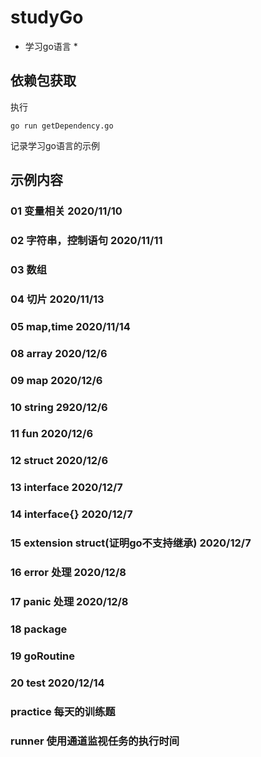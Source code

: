 # studyGo
* 学习go语言 *

## 依赖包获取 
执行 
```
go run getDependency.go
```

记录学习go语言的示例
## 示例内容
###  01 变量相关 2020/11/10
###  02 字符串，控制语句 2020/11/11
###  03 数组
###  04 切片 2020/11/13
###  05 map,time  2020/11/14

###  08 array  2020/12/6
###  09 map    2020/12/6
###  10 string 2920/12/6
###  11 fun    2020/12/6
###  12 struct 2020/12/6
###  13 interface 2020/12/7
###  14 interface{} 2020/12/7
###  15 extension struct(证明go不支持继承) 2020/12/7

### 16 error 处理 2020/12/8
### 17 panic 处理 2020/12/8
### 18 package

### 19 goRoutine
### 20 test 2020/12/14

### practice 每天的训练题

### runner 使用通道监视任务的执行时间